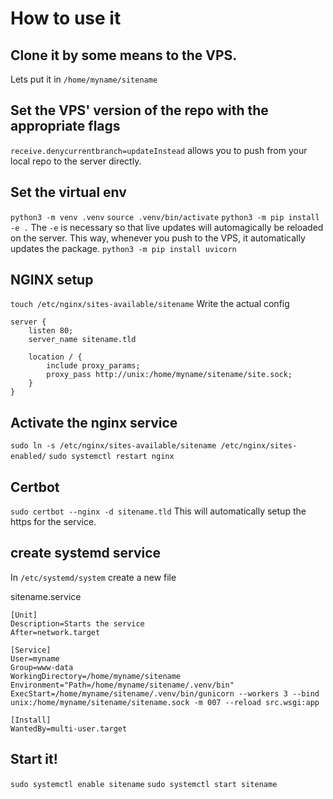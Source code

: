 # How to use it

## Clone it by some means to the VPS.
Lets put it in `/home/myname/sitename`

## Set the VPS' version of the repo with the appropriate flags
`receive.denycurrentbranch=updateInstead` allows you to push from your local repo to the server directly.

## Set the virtual env
`python3 -m venv .venv`
`source .venv/bin/activate`
`python3 -m pip install -e .`
The `-e` is necessary so that live updates will automagically be reloaded on the server.
This way, whenever you push to the VPS, it automatically updates the package.
`python3 -m pip install uvicorn`

## NGINX setup
`touch /etc/nginx/sites-available/sitename`
Write the actual config
```nginx
server {
    listen 80;
    server_name sitename.tld

    location / {
        include proxy_params;
        proxy_pass http://unix:/home/myname/sitename/site.sock;
    }
}
```
## Activate the nginx service
`sudo ln -s /etc/nginx/sites-available/sitename /etc/nginx/sites-enabled/`
`sudo systemctl restart nginx`


## Certbot
`sudo certbot --nginx -d sitename.tld`
This will automatically setup the https for the service.

## create systemd service
In `/etc/systemd/system` create a new file

sitename.service
```systemd
[Unit]
Description=Starts the service
After=network.target

[Service]
User=myname
Group=www-data
WorkingDirectory=/home/myname/sitename
Environment="Path=/home/myname/sitename/.venv/bin"
ExecStart=/home/myname/sitename/.venv/bin/gunicorn --workers 3 --bind unix:/home/myname/sitename/sitename.sock -m 007 --reload src.wsgi:app

[Install]
WantedBy=multi-user.target
```

## Start it!
`sudo systemctl enable sitename`
`sudo systemctl start sitename`